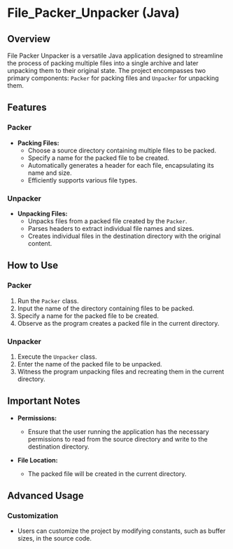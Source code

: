 # File_Packer_Unpacker (Java)

## Overview

File Packer Unpacker is a versatile Java application designed to streamline the process of packing multiple files into a single archive and later unpacking them to their original state. The project encompasses two primary components: `Packer` for packing files and `Unpacker` for unpacking them.

## Features

### Packer

- **Packing Files:**
  - Choose a source directory containing multiple files to be packed.
  - Specify a name for the packed file to be created.
  - Automatically generates a header for each file, encapsulating its name and size.
  - Efficiently supports various file types.

### Unpacker

- **Unpacking Files:**
  - Unpacks files from a packed file created by the `Packer`.
  - Parses headers to extract individual file names and sizes.
  - Creates individual files in the destination directory with the original content.

## How to Use

### Packer

1. Run the `Packer` class.
2. Input the name of the directory containing files to be packed.
3. Specify a name for the packed file to be created.
4. Observe as the program creates a packed file in the current directory.

### Unpacker

1. Execute the `Unpacker` class.
2. Enter the name of the packed file to be unpacked.
3. Witness the program unpacking files and recreating them in the current directory.

## Important Notes

- **Permissions:**
  - Ensure that the user running the application has the necessary permissions to read from the source directory and write to the destination directory.

- **File Location:**
  - The packed file will be created in the current directory.

## Advanced Usage

### Customization

- Users can customize the project by modifying constants, such as buffer sizes, in the source code.
